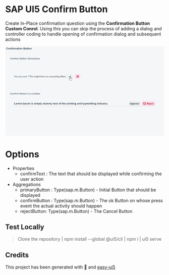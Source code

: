 # SAP UI5 Confirm Button

Create In-Place confirmation question using the **Confirmation Button Custom Conrol**. Using this you can skip the process of adding a dialog and controller coding to handle opening of confirmation dialog and subsequent actions

![Demo](sample_demo.gif)


# Options

- Properties 
	-  confirmText : The text that should be displayed while confirming the user action
- Aggregations
	- primaryButton : 	Type(sap.m.Button) - Initial Button that should be displayed
	- confirmButton : 	Type(sap.m.Button) - The ok Button on whose press event the actual activity should happen
	- rejectButton: 		Type(sap.m.Button) - The Cancel Button

## Test Locally

>Clone the repository | npm install --global @ui5/cli | npm  i | ui5 serve

## Credits

This project has been generated with 💙 and [easy-ui5](https://github.com/SAP)

